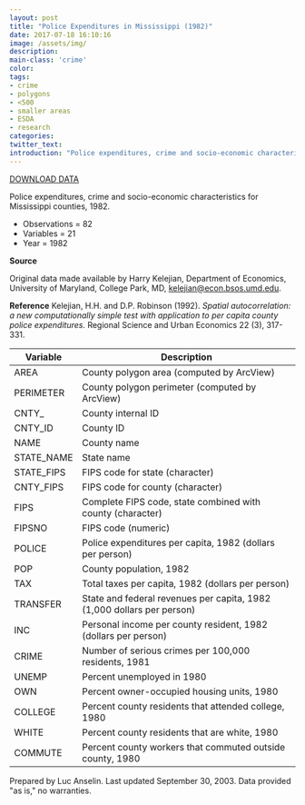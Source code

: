 ```yaml
---
layout: post
title: "Police Expenditures in Mississippi (1982)"
date: 2017-07-18 16:10:16
image: /assets/img/
description:
main-class: 'crime'
color:
tags:
- crime
- polygons
- <500
- smaller areas
- ESDA
- research
categories:
twitter_text:
introduction: "Police expenditures, crime and socio-economic characteristics for Mississippi counties, 1982"
---
```


<script>
var map = L.map('map');
L.tileLayer('https://api.tiles.mapbox.com/v4/{id}/{z}/{x}/{y}.png?access_token=pk.eyJ1IjoibWFwYm94IiwiYSI6ImNpejY4NXVycTA2emYycXBndHRqcmZ3N3gifQ.rJcFIG214AriISLbB6B5aw', {
maxZoom: 18,
attribution: 'Map data &copy; <a href="http://openstreetmap.org">OpenStreetMap</a> contributors, ' +
'<a href="http://creativecommons.org/licenses/by-sa/2.0/">CC-BY-SA</a>, ' +
'Imagery © <a href="http://mapbox.com">Mapbox</a>',
id: 'mapbox.light'
}).addTo(map);

map.scrollWheelZoom.disable();
map.touchZoom.disable();
var enableMapInteraction = function () {
map.scrollWheelZoom.enable();
map.touchZoom.enable();
}
$('#map').on('click touch', enableMapInteraction);
$('#map').on('mouseout', function(){ map.scrollWheelZoom.disable();});

var smallIcon = L.icon({
iconUrl: 'http://www.hckrecruitment.nic.in/images/blue.png',
iconSize: [16, 16], // size of the icon
});

function onEachFeature(feature, layer) {
//console.log(feature);
var txt = "";
for (var fname in feature.properties) {
txt += fname;
txt += " : ";
txt += feature.properties[fname];
txt += "<br/>";
}
layer.bindPopup(txt);
}


// load GeoJSON from an external file
// load GeoJSON from an external file
$.getJSON("../data/police.geojson",function(data){
// add GeoJSON layer to the map once the file is loaded
var json = L.geoJson(data, {
pointToLayer: function(feature, latlng) {

return L.marker(latlng, {
icon: smallIcon
});
},
onEachFeature: onEachFeature
});
json.addTo(map);
map.fitBounds(json.getBounds());
});
</script>

[DOWNLOAD DATA](../data/police.zip)


Police expenditures, crime and socio-economic characteristics for Mississippi counties, 1982.

* Observations = 82
* Variables = 21
* Year = 1982

**Source**

Original data made available by Harry Kelejian, Department of Economics,
University of Maryland, College Park, MD,
[kelejian@econ.bsos.umd.edu](mailto:kelejian@econ.bsos.umd.edu).

**Reference**
Kelejian, H.H. and D.P. Robinson (1992). *Spatial autocorrelation: a new computationally simple test with application to per capita county police expenditures.* Regional Science and Urban
Economics 22 (3), 317-331.


| **Variable**                         | **Description**                      |
|--|--|
| AREA                                 | County polygon area (computed by ArcView)                             |
| PERIMETER                            | County polygon perimeter (computed by ArcView)                          |
| CNTY\_                               | County internal ID                   |
| CNTY\_ID                             | County ID                            |
| NAME                                 | County name                          |
| STATE\_NAME                          | State name                           |
| STATE\_FIPS                          | FIPS code for state (character)      |
| CNTY\_FIPS                           | FIPS code for county (character)     |
| FIPS                                 | Complete FIPS code, state combined   with county (character)          |
| FIPSNO                               | FIPS code (numeric)                  |
| POLICE                               | Police expenditures per capita, 1982  (dollars per person)                 |
| POP                                  | County population, 1982              |
| TAX                                  | Total taxes per capita, 1982 (dollars per person)                 |
| TRANSFER                             | State and federal revenues per capita, 1982 (1,000 dollars per       person)                              |
| INC                                  | Personal income per county resident, 1982 (dollars per person) |
| CRIME                                | Number of serious crimes per 100,000  residents, 1981           |
| UNEMP                                | Percent unemployed in 1980        |
| OWN                                  | Percent owner-occupied housing units, 1980              |
| COLLEGE                              | Percent county residents that attended college, 1980             |
| WHITE                                | Percent county residents that are white, 1980                    |
| COMMUTE                              | Percent county workers that commuted  outside county, 1980       |


Prepared by Luc Anselin. Last updated September 30, 2003. Data provided "as is," no warranties.
